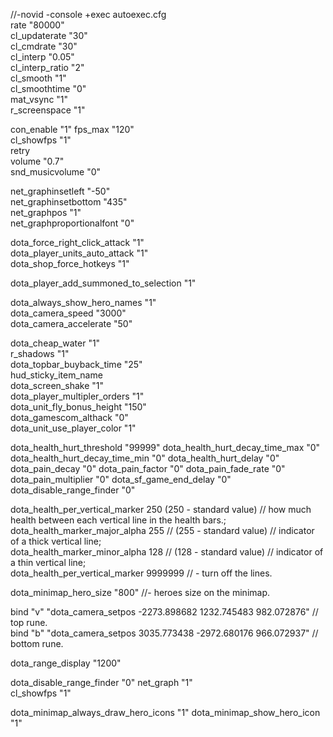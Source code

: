 //-novid -console +exec autoexec.cfg  
rate "80000"  
cl_updaterate "30"   
cl_cmdrate "30"  
cl_interp "0.05"  
cl_interp_ratio "2"  
cl_smooth "1"  
cl_smoothtime "0"  
mat_vsync "1"  
r_screenspace "1"  
 
con_enable "1" 
fps_max "120"  
cl_showfps "1"  
retry  
volume "0.7"  
snd_musicvolume "0" 

net_graphinsetleft "-50"  
net_graphinsetbottom "435"  
net_graphpos "1"  
net_graphproportionalfont "0"  



dota_force_right_click_attack "1"  
dota_player_units_auto_attack "1"  
dota_shop_force_hotkeys "1"  

dota_player_add_summoned_to_selection "1"  
  
dota_always_show_hero_names "1"  
dota_camera_speed "3000"  
dota_camera_accelerate "50"  

dota_cheap_water "1"  
r_shadows "1"  
dota_topbar_buyback_time "25"  
hud_sticky_item_name  
dota_screen_shake "1"  
dota_player_multipler_orders "1"  
dota_unit_fly_bonus_height "150"  
dota_gamescom_althack "0"  
dota_unit_use_player_color "1"  

dota_health_hurt_threshold "99999" 
dota_health_hurt_decay_time_max "0" 
dota_health_hurt_decay_time_min "0" 
dota_health_hurt_delay "0" 
dota_pain_decay "0" 
dota_pain_factor "0" 
dota_pain_fade_rate "0"  
dota_pain_multiplier "0" 
dota_sf_game_end_delay "0"  
dota_disable_range_finder "0"  

dota_health_per_vertical_marker 250 (250 - standard value) // how much health between each vertical line in the health bars.; 
dota_health_marker_major_alpha 255 // (255 - standard value) // indicator of a thick vertical line;  
dota_health_marker_minor_alpha 128 // (128 - standard value) // indicator of a thin vertical line;  
dota_health_per_vertical_marker 9999999 // - turn off the lines.  

dota_minimap_hero_size "800" //- heroes size on the minimap.   

bind "v" "dota_camera_setpos -2273.898682 1232.745483 982.072876" // top rune.  
bind "b" "dota_camera_setpos 3035.773438 -2972.680176 966.072937" // bottom rune.  
 

dota_range_display "1200"  

dota_disable_range_finder "0" 
net_graph "1"  
cl_showfps "1"  
 
dota_minimap_always_draw_hero_icons "1"
dota_minimap_show_hero_icon "1"
